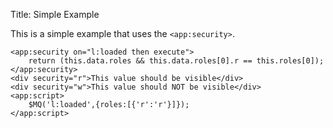 Title: Simple Example

This is a simple example that uses the `<app:security>`.
	
	<app:security on="l:loaded then execute">
		return (this.data.roles && this.data.roles[0].r == this.roles[0]);
	</app:security>
	<div security="r">This value should be visible</div>
	<div security="w">This value should NOT be visible</div>
	<app:script>
		$MQ('l:loaded',{roles:[{'r':'r'}]});
	</app:script>
	